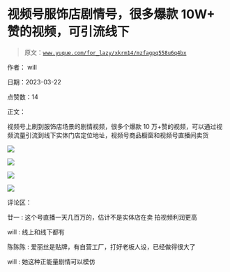 # 视频号服饰店剧情号，很多爆款 10W+ 赞的视频，可引流线下

> 原文：[`www.yuque.com/for_lazy/xkrm14/mzfagpq558u6q4bx`](https://www.yuque.com/for_lazy/xkrm14/mzfagpq558u6q4bx)

作者： will

日期：2023-03-22

点赞数：14

正文：

视频号上刷到服饰店场景的剧情视频，很多个爆款 10 万+赞的视频，可以通过视频流量引流到线下实体门店定位地址，视频号商品橱窗和视频号直播间卖货

![](img/a3eb861110eae51ca5702f03639d5db4.png)  

![](img/d67bdbb07fd33fe5b0204c114c8d3de4.png)  

![](img/e68f0a55ae28fbd68acaacd8661d7a50.png)  

![](img/3ed3f42b5d82379a37378413c999fe68.png)  

评论区：

廿一 : 这个号直播一天几百万的，估计不是实体店在卖 拍视频利润更高

will : 线上和线下都有

陈陈陈 : 爱丽丝是贴牌，有自营工厂，打好老板人设，已经做得很大了

will : 她这种正能量剧情可以模仿



